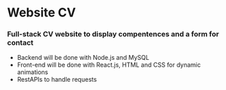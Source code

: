 # Website CV

### Full-stack CV website to display compentences and a form for contact

- Backend will be done with Node.js and MySQL
- Front-end will be done with React.js, HTML and CSS for dynamic animations
- RestAPIs to handle requests 
